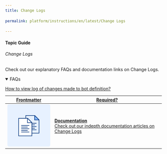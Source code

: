 ```yaml
---
title: Change Logs

permalink: platform/instructions/en/latest/Change Logs

---
```


#### Topic Guide
###### Change Logs

  Check out our explanatory FAQs and documentation links on Change Logs.

<details open>
  <summary>FAQs
  </summary>

<a class="doc-link" target="_blank" href="https://developer.kore.ai/docs/bots/bot-settings/bot-management/bot-management-2/#Viewing_the_Bot_Change_Log">
 
  How to view log of changes made to bot definition?

</a>
  

</details>

<a class="doc-link" target="_blank" href="https://developer.kore.ai/docs/bots/bot-settings/bot-management/bot-management-2/#Viewing_the_Bot_Change_Log">
 

| Frontmatter | Required? |
|-------------|-------------|
| ![alt text](images/docIcon.svg "Title") | **Documentation**  <br /> Check out our indepth documentation articles on Change Logs | 


</a>
